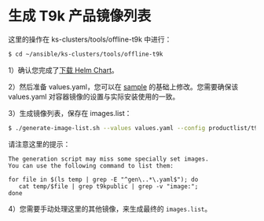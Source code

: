# 生成 T9k 产品镜像列表

这里的操作在 ks-clusters/tools/offline-t9k 中进行：

```bash
$ cd ~/ansible/ks-clusters/tools/offline-t9k
```

1）确认您完成了[下载 Helm Chart](../offline/prepare-offline-packages/k8s-components.md#下载-helm-chart)。

2）然后准备 values.yaml，您可以在 [sample]() 的基础上修改。您需要确保该 values.yaml 对容器镜像的设置与实际安装使用的一致。

3）生成镜像列表，保存在 images.list：

```bash
$ ./generate-image-list.sh --values values.yaml --config productlist/t9k-2024-03-25.list
```

请注意这里的提示：

```
The generation script may miss some specially set images.
You can use the following command to list them:

for file in $(ls temp | grep -E "^gen\..*\.yaml$"); do
   cat temp/$file | grep t9kpublic | grep -v "image:";
done
```

4）您需要手动处理这里的其他镜像，来生成最终的 `images.list`。
